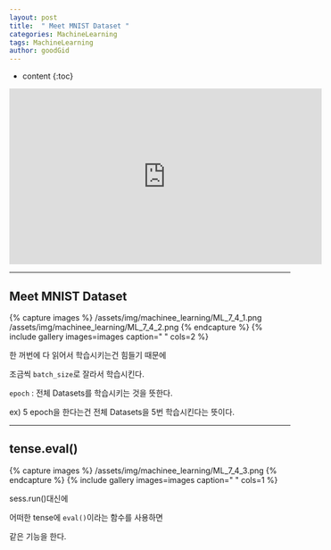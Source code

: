 ```yaml
---
layout: post
title:  " Meet MNIST Dataset "
categories: MachineLearning
tags: MachineLearning
author: goodGid
---
```

* content
{:toc}


<iframe width="560" height="315" src="https://www.youtube.com/embed/ktd5yrki_KA" frameborder="0" allow="autoplay; encrypted-media" allowfullscreen></iframe>

---

## Meet MNIST Dataset

{% capture images %}
/assets/img/machinee_learning/ML_7_4_1.png
/assets/img/machinee_learning/ML_7_4_2.png
{% endcapture %}
{% include gallery images=images caption=" " cols=2 %}

한 꺼번에 다 읽어서 학습시키는건 힘들기 때문에

조금씩 `batch_size`로 잘라서 학습시킨다.

`epoch` : 전체 Datasets를 학습시키는 것을 뜻한다.

ex) 5 epoch을 한다는건 전체 Datasets을 5번 학습시킨다는 뜻이다.


---

## tense.eval()


{% capture images %}
/assets/img/machinee_learning/ML_7_4_3.png
{% endcapture %}
{% include gallery images=images caption=" " cols=1 %}


sess.run()대신에 

어떠한 tense에 `eval()`이라는 함수를 사용하면

같은 기능을 한다.

